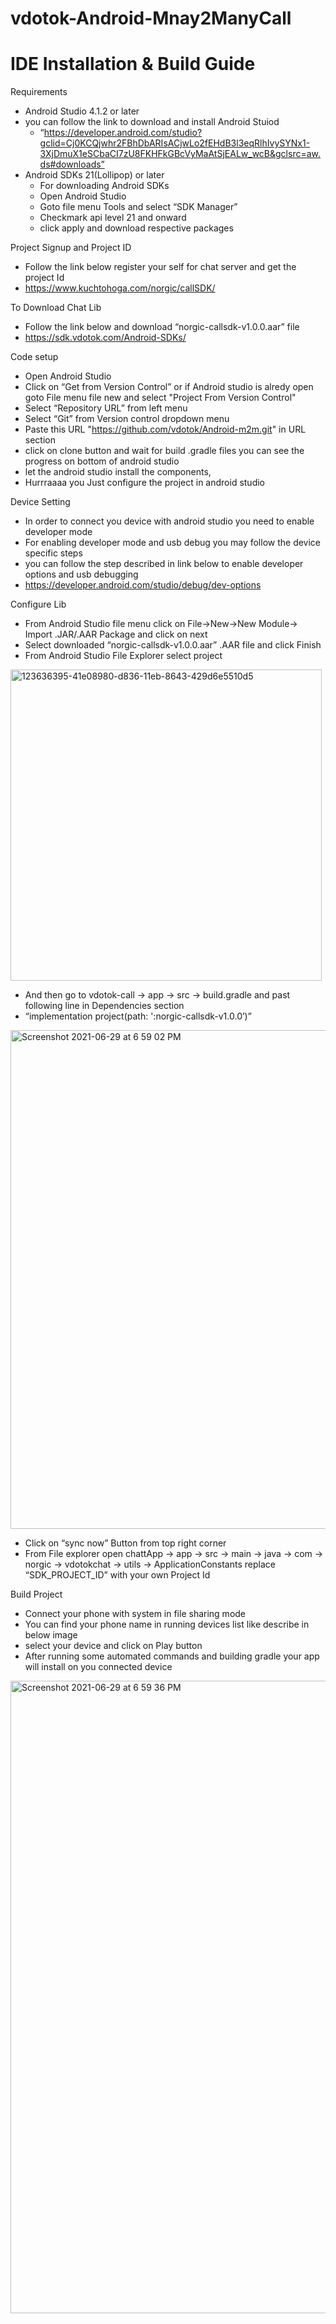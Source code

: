vdotok-Android-Mnay2ManyCall
===================
IDE Installation & Build Guide
==============================
Requirements
* Android Studio 4.1.2 or later
* you can follow the link to download and install Android Stuiod
    * “https://developer.android.com/studio?gclid=Cj0KCQjwhr2FBhDbARIsACjwLo2fEHdB3l3eqRlhIvySYNx1-3XjDmuX1eSCbaCI7zU8FKHFkGBcVyMaAtSjEALw_wcB&gclsrc=aw.ds#downloads”
* Android SDKs 21(Lollipop) or later
    * For downloading Android SDKs
    * Open Android Studio
    * Goto file menu Tools and select “SDK Manager”
    * Checkmark api level 21 and onward 
    * click apply and download respective packages

Project Signup and Project ID
* Follow the link below register your self for chat server and get the project Id
* https://www.kuchtohoga.com/norgic/callSDK/

To Download Chat Lib
* Follow the link below and download “norgic-callsdk-v1.0.0.aar” file
* https://sdk.vdotok.com/Android-SDKs/

Code setup
* Open Android Studio
* Click on “Get from Version Control” or if Android studio is alredy open goto File menu file new and select "Project From Version Control"
* Select “Repository URL” from left menu
* Select “Git” from Version control dropdown menu
* Paste this URL "https://github.com/vdotok/Android-m2m.git" in URL section
* click on clone button and wait for build .gradle files you can see the progress on bottom of android studio
* let the android studio install the components, 
* Hurrraaaa you Just configure the project in android studio

Device Setting
* In order to connect you device with android studio you need to enable developer mode
* For enabling developer mode and usb debug you may follow the device specific steps
* you can follow the step described in link below to enable developer options and usb debugging
* https://developer.android.com/studio/debug/dev-options

Configure Lib
* From Android Studio file menu click on File->New->New Module-> Import .JAR/.AAR Package and click on next
* Select downloaded “norgic-callsdk-v1.0.0.aar” .AAR file and click Finish
* From Android Studio File Explorer  select project 
<img width="498" alt="123636395-41e08980-d836-11eb-8643-429d6e5510d5" src="https://user-images.githubusercontent.com/86282129/123811571-cb628b00-d90c-11eb-9584-b5a8f12957dc.png">

* And then go to vdotok-call -> app -> src -> build.gradle and past following line in Dependencies  section
* “implementation project(path: ':norgic-callsdk-v1.0.0’)”

<img width="798" alt="Screenshot 2021-06-29 at 6 59 02 PM" src="https://user-images.githubusercontent.com/86282129/123811034-542cf700-d90c-11eb-8294-04a1a9d858c5.png">

* Click on “sync now” Button from top right corner
* From File explorer open chattApp -> app -> src -> main -> java -> com -> norgic -> vdotokchat -> utils -> ApplicationConstants replace “SDK_PROJECT_ID” with your own Project Id 

Build Project 
* Connect your phone with system in file sharing mode
* You can find your phone name in running devices list like describe in below image
* select your device and click on Play button
* After running some automated commands and building gradle your app will install on you connected device
<img width="1012" alt="Screenshot 2021-06-29 at 6 59 36 PM" src="https://user-images.githubusercontent.com/86282129/123811062-5bec9b80-d90c-11eb-96e1-ee50dee125c5.png">

